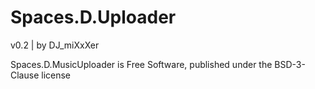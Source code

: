 # Spaces.D.Uploader #

v0.2 | by DJ_miXxXer

Spaces.D.MusicUploader is Free Software, published under the BSD-3-Clause license